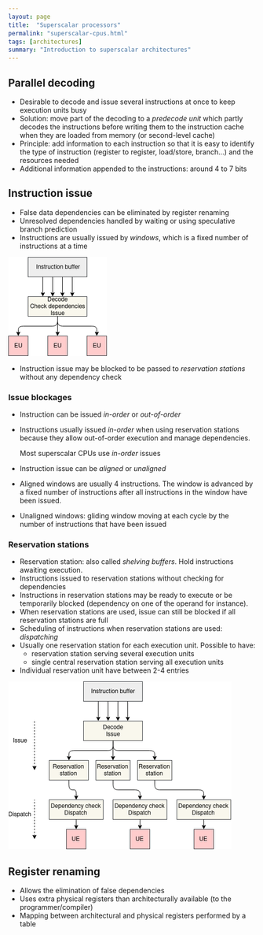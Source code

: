 ```yaml
---
layout: page
title:  "Superscalar processors"
permalink: "superscalar-cpus.html"
tags: [architectures]
summary: "Introduction to superscalar architectures"
---
```


## Parallel decoding
* Desirable to decode and issue several instructions at once to keep execution
  units busy
* Solution: move part of the decoding to a *predecode unit* which partly decodes
  the instructions before writing them to the instruction cache when they are
  loaded from memory (or second-level cache)
* Principle: add information to each instruction so that it is easy to identify
  the type of instruction (register to register, load/store, branch...) and the
  resources needed
* Additional information appended to the instructions: around 4 to 7 bits

## Instruction issue
* False data dependencies can be eliminated by register renaming
* Unresolved dependencies handled by waiting or using speculative branch
  prediction
* Instructions are usually issued by *windows*, which is a fixed number of
  instructions at a time

![instruction-issue](/images/system/architectures/instruction-issue-basic.png)

* Instruction issue may be blocked to be passed to *reservation stations*
  without any dependency check

### Issue blockages
* Instruction can be issued *in-order* or *out-of-order*
* Instructions usually issued *in-order* when using reservation stations because
  they allow out-of-order execution and manage dependencies.

  Most superscalar CPUs use *in-order* issues
* Instruction issue can be *aligned* or *unaligned*
* Aligned windows are usually 4 instructions. The window is advanced by a fixed
  number of instructions after all instructions in the window have been issued.
* Unaligned windows: gliding window moving at each cycle by the number of
  instructions that have been issued

### Reservation stations
* Reservation station: also called *shelving buffers*. Hold instructions awaiting
  execution.
* Instructions issued to reservation stations without checking for dependencies
* Instructions in reservation stations may be ready to execute or be temporarily
  blocked (dependency on one of the operand for instance).
* When reservation stations are used, issue can still be blocked if all
  reservation stations are full
* Scheduling of instructions when reservation stations are used: *dispatching*
* Usually one reservation station for each execution unit. Possible to have:
  - reservation station serving several execution units
  - single central reservation station serving all execution units
* Individual reservation unit have between 2-4 entries

![reservation-stations](/images/system/architectures/reservation-stations.png)

## Register renaming
* Allows the elimination of false dependencies
* Uses extra physical registers than architecturally available (to the
  programmer/compiler)
* Mapping between architectural and physical registers performed by a table

